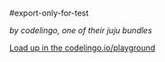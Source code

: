 #export-only-for-test

_by codelingo, one of their juju bundles_


[Load up in the codelingo.io/playground](https://codelingo.io/playground/?repo=github.com/codelingo/hub&dir=tenets/codelingo/juju/export-only-for-test&tenet=codelingo/juju/export-only-for-test)
